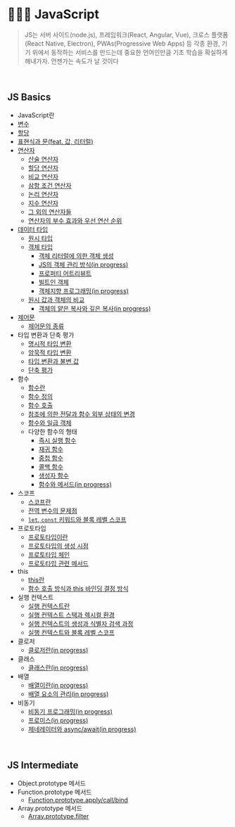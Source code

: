 # 🏃🏻‍♂️ JavaScript

> JS는 서버 사이드(node.js), 프레임워크(React, Angular, Vue), 크로스 플랫폼(React Native, Electron), PWAs(Progressive Web Apps) 등 각종 환경, 기기 위에서 동작하는 서비스를 만드는데 중요한 언어인만큼 기초 학습을 확실하게 해내가자. 언젠가는 속도가 날 것이다

<br>

## JS Basics

- JavaScript란
- [변수](https://github.com/jacenam/WIL-archive/blob/main/Web-Development/JS/JS-Basics/01-Variable/variable.md)
- [할당](https://github.com/jacenam/WIL-archive/blob/main/Web-Development/JS/JS-Basics/02-Assignmnet/assignment.md)
- [표현식과 문(feat. 값, 리터럴)](https://github.com/jacenam/WIL-archive/blob/main/Web-Development/JS/JS-Basics/03-Expression/expression.md)
- [연산자](https://github.com/jacenam/WIL-archive/blob/main/Web-Development/JS/JS-Basics/04-Operator/01-operator-intro.md)
  - [산술 연산자](https://github.com/jacenam/WIL-archive/blob/main/Web-Development/JS/JS-Basics/04-Operator/02-arithmetic-operator.md)
  - [할당 연산자](https://github.com/jacenam/WIL-archive/blob/main/Web-Development/JS/JS-Basics/04-Operator/03-assignment-operator.md)
  - [비교 연산자](https://github.com/jacenam/WIL-archive/blob/main/Web-Development/JS/JS-Basics/04-Operator/04-comparison-operator.md)
  - [삼항 조건 연산자](https://github.com/jacenam/WIL-archive/blob/main/Web-Development/JS/JS-Basics/04-Operator/05-ternary-operator.md)
  - [논리 연산자](https://github.com/jacenam/WIL-archive/blob/main/Web-Development/JS/JS-Basics/04-Operator/06-logical-operator.md)
  - [지수 연산자](https://github.com/jacenam/WIL-archive/blob/main/Web-Development/JS/JS-Basics/04-Operator/07-exponentiation-operator.md)
  - [그 외의 연산자들](https://github.com/jacenam/WIL-archive/blob/main/Web-Development/JS/JS-Basics/04-Operator/08-other-operators.md)
  - [연산자의 부수 효과와 우선 연산 순위](https://github.com/jacenam/WIL-archive/blob/main/Web-Development/JS/JS-Basics/04-Operator/09-operator-after-effect.md)
- [데이터 타입](https://github.com/jacenam/WIL-archive/blob/main/Web-Development/JS/JS-Basics/05-Data-Type/01-data-type.md)
  - [원시 타입](https://github.com/jacenam/WIL-archive/blob/main/Web-Development/JS/JS-Basics/05-Data-Type/02-primitive-type.md)
  - [객체 타입](https://github.com/jacenam/WIL-archive/blob/main/Web-Development/JS/JS-Basics/05-Data-Type/03-object-type.md)
    - [객체 리터럴에 의한 객체 생성](https://github.com/jacenam/WIL-archive/blob/main/Web-Development/JS/JS-Basics/05-Data-Type/03.1-object-literal.md)
    - [JS의 객체 관리 방식(in progress)](https://github.com/jacenam/WIL-archive/blob/main/Web-Development/JS/JS-Basics/05-Data-Type/03.2-js-object.md)
    - [프로퍼티 어트리뷰트](https://github.com/jacenam/WIL-archive/blob/main/Web-Development/JS/JS-Basics/05-Data-Type/03.3-property-attribute.md)
    - [빌트인 객체](https://github.com/jacenam/WIL-archive/blob/main/Web-Development/JS/JS-Basics/05-Data-Type/03.4-built-in--object.md)
    - [객체지향 프로그래밍(in progress)](https://github.com/jacenam/WIL-archive/blob/main/Web-Development/JS/JS-Basics/05-Data-Type/03.5-object-oriented-programming.md)
  - [원시 값과 객체의 비교](https://github.com/jacenam/WIL-archive/blob/main/Web-Development/JS/JS-Basics/05-Data-Type/04-primitive-object-comparison.md)
    - [객체의 얕은 복사와 깊은 복사(in progress)](https://github.com/jacenam/WIL-archive/blob/main/Web-Development/JS/JS-Basics/05-Data-Type/04.1-shallow-deep-copy.md)
- [제어문](https://github.com/jacenam/WIL-archive/blob/main/Web-Development/JS/JS-Basics/06-Control-Flow/01-control-flow-statement--intro.md)
  - [제어문의 종류](https://github.com/jacenam/WIL-archive/blob/main/Web-Development/JS/JS-Basics/06-Control-Flow/02-control-flow-statements.md)
- 타입 변환과 단축 평가
  - [명시적 타입 변환](https://github.com/jacenam/WIL-archive/blob/main/Web-Development/JS/JS-Basics/07-Coercion-Short-Circuit/01-explicit-coercion.md)
  - [암묵적 타입 변환](https://github.com/jacenam/WIL-archive/blob/main/Web-Development/JS/JS-Basics/07-Coercion-Short-Circuit/02-implicit-coercion.md)
  - [타입 변환과 불변 값](https://github.com/jacenam/WIL-archive/blob/main/Web-Development/JS/JS-Basics/07-Coercion-Short-Circuit/03-type-casting.md)
  - [단축 평가](https://github.com/jacenam/WIL-archive/blob/main/Web-Development/JS/JS-Basics/07-Coercion-Short-Circuit/04-short-circuit--evaluation.md)
- 함수
  - [함수란](https://github.com/jacenam/WIL-archive/blob/main/Web-Development/JS/JS-Basics/08-Function/01-function-intro.md)
  - [함수 정의](https://github.com/jacenam/WIL-archive/blob/main/Web-Development/JS/JS-Basics/08-Function/02-defining-functions.md)
  - [함수 호출](https://github.com/jacenam/WIL-archive/blob/main/Web-Development/JS/JS-Basics/08-Function/03-function-invoke.md)
  - [참조에 의한 전달과 함수 외부 상태의 변경](https://github.com/jacenam/WIL-archive/blob/main/Web-Development/JS/JS-Basics/08-Function/04-pass-by-reference.md)
  - [함수와 일급 객체](https://github.com/jacenam/WIL-archive/blob/main/Web-Development/JS/JS-Basics/08-Function/05-first-class-object.md)
  - 다양한 함수의 형태
    - [즉시 실행 함수](https://github.com/jacenam/WIL-archive/blob/main/Web-Development/JS/JS-Basics/08-Function/Function-Types/01-immediately-invoked-function.md)
    - [재귀 함수](https://github.com/jacenam/WIL-archive/blob/main/Web-Development/JS/JS-Basics/08-Function/Function-Types/02-recursive-function.md)
    - [중첩 함수](https://github.com/jacenam/WIL-archive/blob/main/Web-Development/JS/JS-Basics/08-Function/Function-Types/03-nested-function.md)
    - [콜백 함수](https://github.com/jacenam/WIL-archive/blob/main/Web-Development/JS/JS-Basics/08-Function/Function-Types/04-callback-function.md)
    - [생성자 함수](https://github.com/jacenam/WIL-archive/blob/main/Web-Development/JS/JS-Basics/08-Function/Function-Types/05-constructor-function.md)
    - [함수와 메서드(in progress)](https://github.com/jacenam/WIL-archive/blob/main/Web-Development/JS/JS-Basics/08-Function/Function-Types/06-functions-methods.md)
- 스코프
  - [스코프란](https://github.com/jacenam/WIL-archive/blob/main/Web-Development/JS/JS-Basics/09-Scope/01-scope-intro.md)
  - [전역 변수의 문제점](https://github.com/jacenam/WIL-archive/blob/main/Web-Development/JS/JS-Basics/09-Scope/02-global-variable.md)
  - [`let`, `const` 키워드와 블록 레벨 스코프](https://github.com/jacenam/WIL-archive/blob/main/Web-Development/JS/JS-Basics/09-Scope/03-variable-indentifiers.md)
- 프로토타입
  - [프로토타입이란](https://github.com/jacenam/WIL-archive/blob/main/Web-Development/JS/JS-Basics/10-Prototype/01-prototype-intro.md)
  - [프로토타입의 생성 시점](https://github.com/jacenam/WIL-archive/blob/main/Web-Development/JS/JS-Basics/10-Prototype/02-prototype-creation.md)
  - [프로토타입 체인](https://github.com/jacenam/WIL-archive/blob/main/Web-Development/JS/JS-Basics/10-Prototype/03-prototype-chain.md)
  - [프로토타입 관련 메서드](https://github.com/jacenam/WIL-archive/blob/main/Web-Development/JS/JS-Basics/10-Prototype/04-prototype-methods.md)
- this
  - [this란](https://github.com/jacenam/WIL-archive/blob/main/Web-Development/JS/JS-Basics/11-This/01-this-intro.md)
  - [함수 호출 방식과 this 바인딩 결정 방식](https://github.com/jacenam/WIL-archive/blob/main/Web-Development/JS/JS-Basics/11-This/02-function-invoke-this-binding.md)
- 실행 컨텍스트
  - [실행 컨텍스트란](https://github.com/jacenam/WIL-archive/blob/main/Web-Development/JS/JS-Basics/12-Execution-Context/01-execution-context.md)
  - [실행 컨텍스트 스택과 렉시컬 환경](https://github.com/jacenam/WIL-archive/blob/main/Web-Development/JS/JS-Basics/12-Execution-Context/02-stack-lexical.md)
  - [실행 컨텍스트의 생성과 식별자 검색 과정](https://github.com/jacenam/WIL-archive/blob/main/Web-Development/JS/JS-Basics/12-Execution-Context/03-execution-context--identifier.md)
  - [실행 컨텍스트와 블록 레벨 스코프]()
- 클로저
  - [클로저란(in progress)](https://github.com/jacenam/WIL-archive/blob/main/Web-Development/JS/JS-Basics/13-Closure/closure.md)
- 클래스
  - [클래스란(in progress)]()
- 배열
  - [배열이란(in progress)](https://github.com/jacenam/WIL-archive/blob/main/Web-Development/JS/JS-Basics/14-Array/01-array-intro.md)
  - [배열 요소의 관리(in progress)](https://github.com/jacenam/WIL-archive/blob/main/Web-Development/JS/JS-Basics/14-Array/02-array-element.md)
- 비동기
  - [비동기 프로그래밍(in progress)](https://github.com/jacenam/WIL-archive/blob/main/Web-Development/JS/JS-Basics/15-Asynchronous/01-asynchronous-programming.md)
  - [프로미스(in progress)](https://github.com/jacenam/WIL-archive/blob/main/Web-Development/JS/JS-Basics/15-Asynchronous/02-promise.md)
  - [제네레이터와 async/await(in progress)](https://github.com/jacenam/WIL-archive/blob/main/Web-Development/JS/JS-Basics/15-Asynchronous/03-async-await.md)

<br>

## JS Intermediate

- Object.prototype 메서드
- Function.prototype 메서드
  - [Function.prototype.apply/call/bind]()
- Array.prototype 메서드
  - [Array.prototype.filter]()

<br>
